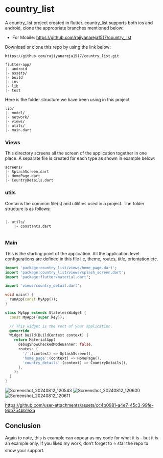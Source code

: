 # country_list

A country_list project created in flutter. country_list supports both ios and android, clone the appropriate branches mentioned below:

* For Mobile: https://github.com/rajiyanareja1517/country_list
 

Download or clone this repo by using the link below:

```
https://github.com/rajiyanareja1517/country_list.git
```


```
flutter-app/
|- android
|- assets/
|- build
|- ios
|- lib
|- test
```

Here is the folder structure we have been using in this project

```
lib/
|- model/
|- network/
|- views/
|- utils/
|- main.dart
```

### Views

This directory screens all the screen of the application together in one place. A separate file is created for each type as shown in example below:

```
screens/
|- SplashScreen.dart
|- HomePage.dart
|- CountryDetails.dart
```

### utils

Contains the common file(s) and utilities used in a project. The folder structure is as follows:

```

|- utils/
    |- constants.dart
    

```


### Main

This is the starting point of the application. All the application level configurations are defined in this file i.e, theme, routes, title, orientation etc.

```dart
import 'package:country_list/views/home_page.dart';
import 'package:country_list/views/splash_screen.dart';
import 'package:flutter/material.dart';

import 'views/country_detail.dart';

void main() {
  runApp(const MyApp());
}

class MyApp extends StatelessWidget {
  const MyApp({super.key});

  // This widget is the root of your application.
  @override
  Widget build(BuildContext context) {
    return MaterialApp(
      debugShowCheckedModeBanner: false,
      routes: {
        '/':(context) => SplashScreen(),
        'home_page':(context) => HomePage(),
        'country_details':(context) => CountryDetails(),
      },
    );
  }
}

```
![Screenshot_20240812_120543](https://github.com/user-attachments/assets/6938d2b7-0137-4873-a069-dac2d234e880)
![Screenshot_20240812_120600](https://github.com/user-attachments/assets/e657dfd7-c28c-497c-9193-58854944fa54)
![Screenshot_20240812_120611](https://github.com/user-attachments/assets/fd3e0c6b-f873-4a6d-a18f-2dce3c848cc0)



https://github.com/user-attachments/assets/cc4b0981-a4e7-45c3-99fe-9db754bb1e2a




## Conclusion

Again to note, this is example can appear as my code for what it is - but it is an example only. If you liked my work, don’t forget to ⭐ star the repo to show your support.

